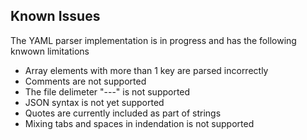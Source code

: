 ## Known Issues

The YAML parser implementation is in progress and has the following knwown limitations
- Array elements with more than 1 key are parsed incorrectly
- Comments are not supported
- The file delimeter "---" is not supported
- JSON syntax is not yet supported
- Quotes are currently included as part of strings
- Mixing tabs and spaces in indendation is not supported